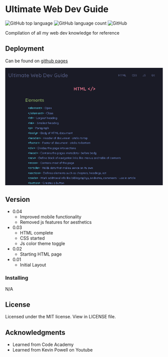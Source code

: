 # Ultimate Web Dev Guide

![GitHub top language](https://img.shields.io/github/languages/top/tooboi/Ultimate-web-guide?color=%23E34F26&logo=HTML5)
![GitHub language count](https://img.shields.io/github/languages/count/tooboi/Ultimate-web-guide?color=%23E34F26)
![GitHub](https://img.shields.io/github/license/tooboi/Ultimate-web-guide)

Compilation of all my web dev knowledge for reference

## Deployment

Can be found on [github pages](https://tooboi.github.io/Ultimate-web-guide/)

 ![Screengrab of web page](/Images/webDevGuideCap.PNG)

## Version

- 0.04
  - Improved mobile functionality
  - Removed js features for aesthetics
- 0.03
  - HTML complete
  - CSS started
  - Js color theme toggle
- 0.02
  - Starting HTML page
- 0.01
  - Initial Layout

### Installing

N/A

## License

Licensed under the MIT license. View in LICENSE file.

## Acknowledgments

- Learned from Code Academy
- Learned from Kevin Powell on Youtube
